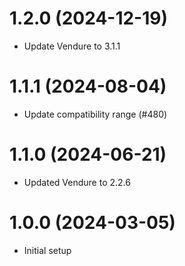 # 1.2.0 (2024-12-19)

- Update Vendure to 3.1.1

# 1.1.1 (2024-08-04)

- Update compatibility range (#480)

# 1.1.0 (2024-06-21)

- Updated Vendure to 2.2.6

# 1.0.0 (2024-03-05)

- Initial setup
